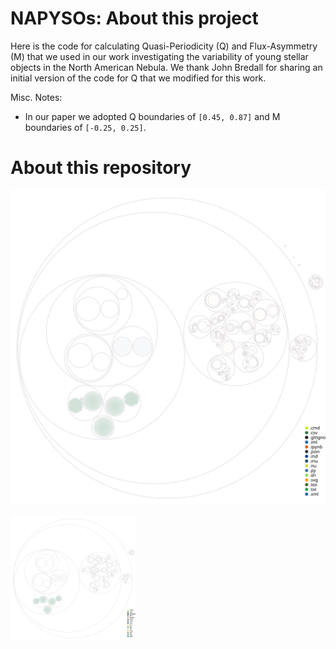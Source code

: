 # NAPYSOs: About this project
Here is the code for calculating Quasi-Periodicity (Q) and Flux-Asymmetry (M) that we used in our work investigating the variability of young stellar objects in the North American Nebula. We thank John Bredall for sharing an initial version of the code for Q that we modified for this work. 

Misc. Notes:  
* In our paper we adopted Q boundaries of ```[0.45, 0.87]``` and M boundaries of ```[-0.25, 0.25]```. 

# About this repository

![Visualization of this repo](./diagram.svg)

<img src="./diagram.svg" alt="repo diagram" width="200"/> 